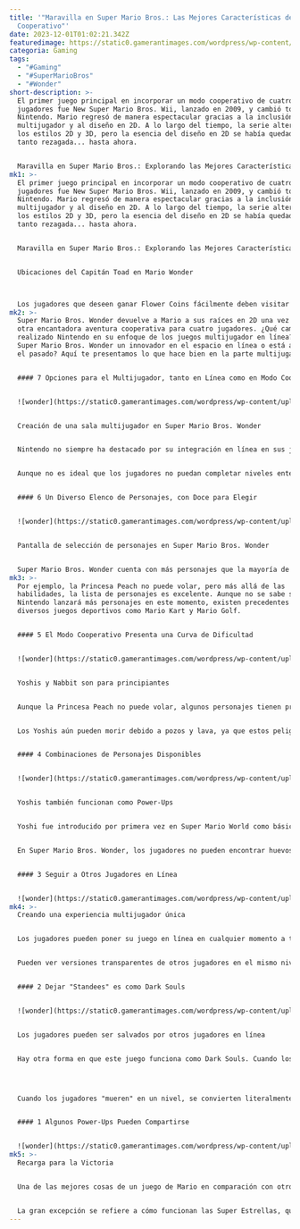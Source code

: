 ```yaml
---
title: '"Maravilla en Super Mario Bros.: Las Mejores Características del Modo
  Cooperativo"'
date: 2023-12-01T01:02:21.342Z
featuredimage: https://static0.gamerantimages.com/wordpress/wp-content/uploads/2023/11/playing-levels-as-luigi-in-super-mario-bros-wonder.jpg?q=50&fit=contain&w=1140&h=&dpr=1.5
categoria: Gaming
tags:
  - "#Gaming"
  - "#SuperMarioBros"
  - "#Wonder"
short-description: >-
  El primer juego principal en incorporar un modo cooperativo de cuatro
  jugadores fue New Super Mario Bros. Wii, lanzado en 2009, y cambió todo para
  Nintendo. Mario regresó de manera espectacular gracias a la inclusión del modo
  multijugador y al diseño en 2D. A lo largo del tiempo, la serie alternó entre
  los estilos 2D y 3D, pero la esencia del diseño en 2D se había quedado un
  tanto rezagada... hasta ahora.


  Maravilla en Super Mario Bros.: Explorando las Mejores Características del Modo Cooperativo
mk1: >-
  El primer juego principal en incorporar un modo cooperativo de cuatro
  jugadores fue New Super Mario Bros. Wii, lanzado en 2009, y cambió todo para
  Nintendo. Mario regresó de manera espectacular gracias a la inclusión del modo
  multijugador y al diseño en 2D. A lo largo del tiempo, la serie alternó entre
  los estilos 2D y 3D, pero la esencia del diseño en 2D se había quedado un
  tanto rezagada... hasta ahora.


  Maravilla en Super Mario Bros.: Explorando las Mejores Características del Modo Cooperativo


  Ubicaciones del Capitán Toad en Mario Wonder



  Los jugadores que deseen ganar Flower Coins fácilmente deben visitar al Capitán Toad en Super Mario Bros. Wonder, en las ubicaciones detalladas en esta guía.
mk2: >-
  Super Mario Bros. Wonder devuelve a Mario a sus raíces en 2D una vez más con
  otra encantadora aventura cooperativa para cuatro jugadores. ¿Qué cambios ha
  realizado Nintendo en su enfoque de los juegos multijugador en línea? ¿Es
  Super Mario Bros. Wonder un innovador en el espacio en línea o está anclado en
  el pasado? Aquí te presentamos lo que hace bien en la parte multijugador.


  #### 7 Opciones para el Multijugador, tanto en Línea como en Modo Cooperativo Offline 


  ![wonder](https://static0.gamerantimages.com/wordpress/wp-content/uploads/2023/11/creating-a-multiplayer-room-in-super-mario-bros-wonder.jpg?q=50&fit=crop&w=1500&dpr=1.5 "wonder")


  Creación de una sala multijugador en Super Mario Bros. Wonder


  Nintendo no siempre ha destacado por su integración en línea en sus juegos. Afortunadamente, Super Mario Bros. Wonder cuenta con una de las mejores configuraciones. Los jugadores pueden aventurarse solos o jugar con hasta tres amigos en el sofá. Si tienen amigos en línea, también pueden conectarse para jugar la campaña.


  Aunque no es ideal que los jugadores no puedan completar niveles enteros fácilmente con personas al azar, hay formas de interactuar con ellos en el juego. En general, los segmentos en línea no son perfectos, pero el modo cooperativo en el sofá es tan divertido como siempre.


  #### 6 Un Diverso Elenco de Personajes, con Doce para Elegir


  ![wonder](https://static0.gamerantimages.com/wordpress/wp-content/uploads/2023/11/character-select-screen-in-super-mario-bros-wonder.jpg?q=50&fit=crop&w=1500&dpr=1.5 "wonder")


  Pantalla de selección de personajes en Super Mario Bros. Wonder


  Super Mario Bros. Wonder cuenta con más personajes que la mayoría de los juegos cooperativos de plataformas, por no mencionar los juegos cooperativos en general. Desde el principio, los jugadores pueden asumir el rol de Mario, Luigi, la Princesa Peach, la Princesa Daisy, Toad Azul, Toad Amarillo, Toadette, Yoshi Verde, Yoshi Rojo, Yoshi Amarillo, Yoshi Azul o Nabbit. Aunque el grupo principal no tiene habilidades únicas como en Super Mario Bros. 2, cada personaje aporta su propio encanto.
mk3: >-
  Por ejemplo, la Princesa Peach no puede volar, pero más allá de las
  habilidades, la lista de personajes es excelente. Aunque no se sabe si
  Nintendo lanzará más personajes en este momento, existen precedentes en sus
  diversos juegos deportivos como Mario Kart y Mario Golf.


  #### 5 El Modo Cooperativo Presenta una Curva de Dificultad


  ![wonder](https://static0.gamerantimages.com/wordpress/wp-content/uploads/2023/11/red-yoshi-playing-a-level-in-super-mario-bros-wonder.jpg?q=50&fit=crop&w=1500&dpr=1.5 "wonder")


  Yoshis y Nabbit son para principiantes


  Aunque la Princesa Peach no puede volar, algunos personajes tienen propiedades especiales. Todos los personajes Yoshi pueden flotar gracias a su salto aleteo, pueden tragar enemigos y dispararlos, como en todos los clásicos juegos de Yoshi. Además, son invulnerables al daño.


  Los Yoshis aún pueden morir debido a pozos y lava, ya que estos peligros afectan a todos. Nabbit también es invulnerable y un poco más rápido. La única desventaja es que estos personajes no pueden obtener power-ups, pero su inclusión es excelente para facilitar la experiencia a jugadores más jóvenes o casuales.


  #### 4 Combinaciones de Personajes Disponibles


  ![wonder](https://static0.gamerantimages.com/wordpress/wp-content/uploads/2023/11/luigi-riding-a-yoshi-in-super-mario-bros-wonder.jpg?q=50&fit=crop&w=1500&dpr=1.5 "wonder")


  Yoshis también funcionan como Power-Ups


  Yoshi fue introducido por primera vez en Super Mario World como básicamente un power-up para Mario. Salían de huevos y volvían a Mario invulnerable, técnicamente, aunque recibir un golpe haría que Yoshi se escapara. A partir de ahí, Nintendo creó numerosos spin-offs de Yoshi para que la especie no se centrara solo en ser power-ups.


  En Super Mario Bros. Wonder, los jugadores no pueden encontrar huevos de Yoshi en la naturaleza para obtener power-ups, pero la habilidad de montarlos sigue existiendo. Si un jugador es Mario y otro es un Yoshi, el jugador de Mario puede montar al Yoshi y el jugador de Yoshi tomará el control de la situación. Es una forma única de incorporar una combinación en un juego de plataformas.


  #### 3 Seguir a Otros Jugadores en Línea


  ![wonder](https://static0.gamerantimages.com/wordpress/wp-content/uploads/2023/11/luigi-swimming-in-a-level-in-super-mario-bros-wonder.jpg?q=50&fit=crop&w=1500&dpr=1.5 "wonder")
mk4: >-
  Creando una experiencia multijugador única


  Los jugadores pueden poner su juego en línea en cualquier momento a través del menú o de las máquinas dispersas por los diversos mundos en Super Mario Bros. Wonder. Esto no significa que los jugadores tengan que entrar inmediatamente en un enfrentamiento con otra persona. Los jugadores de Super Mario Bros. Wonder pueden pensar en el juego de manera similar a Dark Souls.


  Pueden ver versiones transparentes de otros jugadores en el mismo nivel. Estos no son fantasmas, ya que estos jugadores están ahí en tiempo real. Sin embargo, los jugadores pueden tratar a estos otros jugadores como fantasmas en un juego de carreras e intentar vencer el nivel antes que ellos. Puede ser divertido crear experiencias multijugador no diseñadas explícitamente en el juego.


  #### 2 Dejar "Standees" es como Dark Souls


  ![wonder](https://static0.gamerantimages.com/wordpress/wp-content/uploads/2023/11/luigi-as-a-ghost-in-super-mario-bros-wonder.jpg?q=50&fit=crop&w=1500&dpr=1.5 "wonder")


  Los jugadores pueden ser salvados por otros jugadores en línea


  Hay otra forma en que este juego funciona como Dark Souls. Cuando los jugadores mueren, dejan atrás un "standee" en Super Mario Bros. Wonder, que es como un mensaje de muerte. Se pueden comprar nuevos "standees" en tiendas, pero uno no es diferente de otro en términos de poder.




  Cuando los jugadores "mueren" en un nivel, se convierten literalmente en fantasmas. Si los jugadores tocan a un jugador transparente en línea, pueden ser revividos y viceversa. Los jugadores también pueden ser revividos en esta forma de fantasma si tocan un "standee".


  #### 1 Algunos Power-Ups Pueden Compartirse


  ![wonder](https://static0.gamerantimages.com/wordpress/wp-content/uploads/2023/11/elephant-luigi-playing-a-level-in-super-mario-bros-wonder.jpg?q=50&fit=crop&w=1500&dpr=1.5 "wonder")
mk5: >-
  Recarga para la Victoria


  Una de las mejores cosas de un juego de Mario en comparación con otros juegos de plataformas son los power-ups. Super Mario Bros. Wonder tiene muchos power-ups nuevos, como la Fruta Elefante, que convierte literalmente a personajes como Mario y la Princesa Peach en elefantes. La mayoría de estos power-ups no se pueden compartir a través de los jugadores transparentes en línea.


  La gran excepción se refiere a cómo funcionan las Super Estrellas, que vuelven invulnerables a los personajes por un corto tiempo. Si los jugadores están en esta forma y tocan a otro jugador en línea, pueden obtener esta Super Estrella y viceversa. Es posible que la mayoría de los jugadores ni siquiera sepan que esto es posible.
---
```

